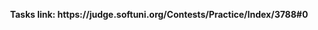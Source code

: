 <p align="center">
  <b>Tasks link: https://judge.softuni.org/Contests/Practice/Index/3788#0</b><br>
</p>
